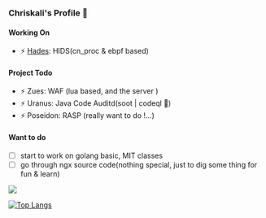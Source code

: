 ### Chriskali's Profile 👋

#### Working On

- ⚡ [Hades](https://github.com/chriskaliX/Hades): HIDS(cn_proc & ebpf based)

#### Project Todo

- ⚡ Zues: WAF (lua based, and the server )
- ⚡ Uranus: Java Code Auditd(soot | codeql 🌟)
- ⚡ Poseidon: RASP (really want to do !...)

#### Want to do

- [ ] start to work on golang basic, MIT classes
- [ ] go through ngx source code(nothing special, just to dig some thing for fun & learn)

![](https://github-readme-stats.vercel.app/api?username=ChriskaliX&show_icons=true&hide_title=false)


[![Top Langs](https://github-readme-stats.vercel.app/api/top-langs/?username=chriskalix&hide=css,html)]()
